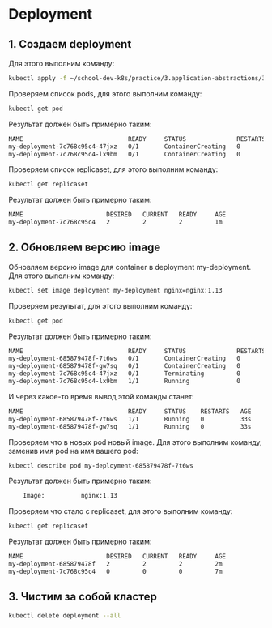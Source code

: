 # Deployment

## 1. Создаем deployment

Для этого выполним команду:

```bash
kubectl apply -f ~/school-dev-k8s/practice/3.application-abstractions/3.deployment/
```

Проверяем список pods, для этого выполним команду:

```bash
kubectl get pod
```

Результат должен быть примерно таким:

```bash
NAME                             READY     STATUS              RESTARTS   AGE
my-deployment-7c768c95c4-47jxz   0/1       ContainerCreating   0          2s
my-deployment-7c768c95c4-lx9bm   0/1       ContainerCreating   0          2s
```

Проверяем список replicaset, для этого выполним команду:

```bash
kubectl get replicaset
```

Результат должен быть примерно таким:

```bash
NAME                       DESIRED   CURRENT   READY     AGE
my-deployment-7c768c95c4   2         2         2         1m
```

## 2. Обновляем версию image

Обновляем версию image для container в deployment my-deployment.
Для этого выполним команду:

```bash
kubectl set image deployment my-deployment nginx=nginx:1.13
```

Проверяем результат, для этого выполним команду:

```bash
kubectl get pod
```

Результат должен быть примерно таким:

```bash
NAME                             READY     STATUS              RESTARTS   AGE
my-deployment-685879478f-7t6ws   0/1       ContainerCreating   0          1s
my-deployment-685879478f-gw7sq   0/1       ContainerCreating   0          1s
my-deployment-7c768c95c4-47jxz   0/1       Terminating         0          5m
my-deployment-7c768c95c4-lx9bm   1/1       Running             0          5m
```

И через какое-то время вывод этой команды станет:

```bash
NAME                             READY     STATUS    RESTARTS   AGE
my-deployment-685879478f-7t6ws   1/1       Running   0          33s
my-deployment-685879478f-gw7sq   1/1       Running   0          33s
```

Проверяем что в новых pod новый image. Для этого выполним команду,
заменив имя pod на имя вашего pod:

```bash
kubectl describe pod my-deployment-685879478f-7t6ws
```

Результат должен быть примерно таким:

```bash
    Image:          nginx:1.13
```

Проверяем что стало с replicaset, для этого выполним команду:

```bash
kubectl get replicaset
```

Результат должен быть примерно таким:

```bash
NAME                       DESIRED   CURRENT   READY     AGE
my-deployment-685879478f   2         2         2         2m
my-deployment-7c768c95c4   0         0         0         7m
```

## 3. Чистим за собой кластер

```bash
kubectl delete deployment --all
```
